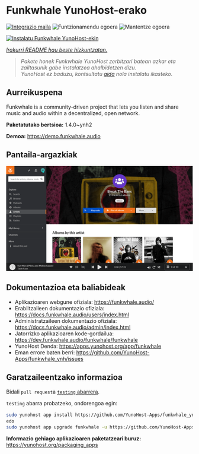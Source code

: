 <!--
Ohart ongi: README hau automatikoki sortu da <https://github.com/YunoHost/apps/tree/master/tools/readme_generator>ri esker
EZ editatu eskuz.
-->

# Funkwhale YunoHost-erako

[![Integrazio maila](https://dash.yunohost.org/integration/funkwhale.svg)](https://ci-apps.yunohost.org/ci/apps/funkwhale/) ![Funtzionamendu egoera](https://ci-apps.yunohost.org/ci/badges/funkwhale.status.svg) ![Mantentze egoera](https://ci-apps.yunohost.org/ci/badges/funkwhale.maintain.svg)

[![Instalatu Funkwhale YunoHost-ekin](https://install-app.yunohost.org/install-with-yunohost.svg)](https://install-app.yunohost.org/?app=funkwhale)

*[Irakurri README hau beste hizkuntzatan.](./ALL_README.md)*

> *Pakete honek Funkwhale YunoHost zerbitzari batean azkar eta zailtasunik gabe instalatzea ahalbidetzen dizu.*  
> *YunoHost ez baduzu, kontsultatu [gida](https://yunohost.org/install) nola instalatu ikasteko.*

## Aurreikuspena

Funkwhale is a community-driven project that lets you listen and share music and audio within a decentralized, open network. 

**Paketatutako bertsioa:** 1.4.0~ynh2

**Demoa:** <https://demo.funkwhale.audio>

## Pantaila-argazkiak

![Funkwhale(r)en pantaila-argazkia](./doc/screenshots/screenshot1.png)

## Dokumentazioa eta baliabideak

- Aplikazioaren webgune ofiziala: <https://funkwhale.audio/>
- Erabiltzaileen dokumentazio ofiziala: <https://docs.funkwhale.audio/users/index.html>
- Administratzaileen dokumentazio ofiziala: <https://docs.funkwhale.audio/admin/index.html>
- Jatorrizko aplikazioaren kode-gordailua: <https://dev.funkwhale.audio/funkwhale/funkwhale>
- YunoHost Denda: <https://apps.yunohost.org/app/funkwhale>
- Eman errore baten berri: <https://github.com/YunoHost-Apps/funkwhale_ynh/issues>

## Garatzaileentzako informazioa

Bidali `pull request`a [`testing` abarrera](https://github.com/YunoHost-Apps/funkwhale_ynh/tree/testing).

`testing` abarra probatzeko, ondorengoa egin:

```bash
sudo yunohost app install https://github.com/YunoHost-Apps/funkwhale_ynh/tree/testing --debug
edo
sudo yunohost app upgrade funkwhale -u https://github.com/YunoHost-Apps/funkwhale_ynh/tree/testing --debug
```

**Informazio gehiago aplikazioaren paketatzeari buruz:** <https://yunohost.org/packaging_apps>
